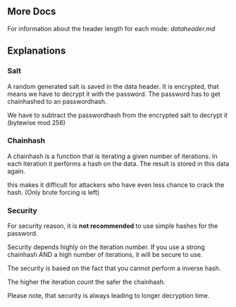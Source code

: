 ## More Docs
For information about the header length for each mode: *dataheader.md*

## Explanations
### Salt
A random generated salt is saved in the data header. It is encrypted, that means we have to decrypt it with the password. The password has to get chainhashed to an passwordhash.

We have to subtract the passwordhash from the encrypted salt to decrypt it (bytewise mod 256)

### Chainhash
A chainhash is a function that is iterating a given number of iterations. In each iteration it performs a hash on the data. The result is stored in this data again.

this makes it difficult for attackers who have even less chance to crack the hash. (Only brute forcing is left)

### Security
For security reason, it is **not recommended** to use simple hashes for the password. 

Security depends highly on the iteration number. If you use a strong chainhash AND a high number of iterations, it will be secure to use.

The security is based on the fact that you cannot perform a inverse hash.

The higher the iteration count the safer the chainhash.

Please note, that security is always leading to longer decryption time.